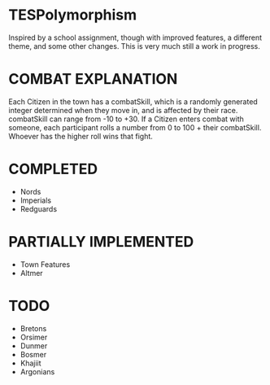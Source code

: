 # TESPolymorphism
Inspired by a school assignment, though with improved features, a different theme, and some other changes.
This is very much still a work in progress.

# COMBAT EXPLANATION
Each Citizen in the town has a combatSkill, which is a randomly generated integer determined when they move in, and is affected by their race. combatSkill can range from -10 to +30.
If a Citizen enters combat with someone, each participant rolls a number from 0 to 100 + their combatSkill.
Whoever has the higher roll wins that fight.

# COMPLETED
- Nords
- Imperials
- Redguards

# PARTIALLY IMPLEMENTED
- Town Features
- Altmer

# TODO
- Bretons
- Orsimer
- Dunmer
- Bosmer
- Khajiit
- Argonians
